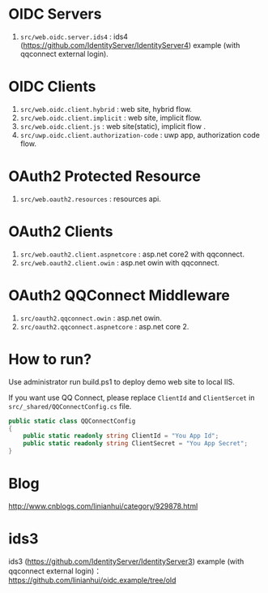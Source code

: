 # OIDC Servers
1. `src/web.oidc.server.ids4` : ids4 (https://github.com/IdentityServer/IdentityServer4) example (with qqconnect external login).

# OIDC Clients
1. `src/web.oidc.client.hybrid` : web site, hybrid flow.
1. `src/web.oidc.client.implicit` : web site, implicit flow.
1. `src/web.oidc.client.js` : web site(static), implicit flow .
1. `src/uwp.oidc.client.authorization-code` : uwp app, authorization code flow.

# OAuth2 Protected Resource
1. `src/web.oauth2.resources` : resources api.

# OAuth2 Clients
1. `src/web.oauth2.client.aspnetcore` : asp.net core2 with qqconnect.
1. `src/web.oauth2.client.owin` : asp.net owin with qqconnect.

# OAuth2 QQConnect Middleware
1. `src/oauth2.qqconnect.owin` : asp.net owin.
1. `src/oauth2.qqconnect.aspnetcore` : asp.net core 2.

# How to run?
Use administrator run build.ps1 to deploy demo web site to local IIS. 

If you want use QQ Connect, please replace `ClientId` and `ClientSercet` in `src/_shared/QQConnectConfig.cs` file.
``` csharp
public static class QQConnectConfig
{
    public static readonly string ClientId = "You App Id";
    public static readonly string ClientSecret = "You App Secret";
}
```
# Blog
http://www.cnblogs.com/linianhui/category/929878.html

# ids3
ids3 (https://github.com/IdentityServer/IdentityServer3) example (with qqconnect external login)：https://github.com/linianhui/oidc.example/tree/old 

